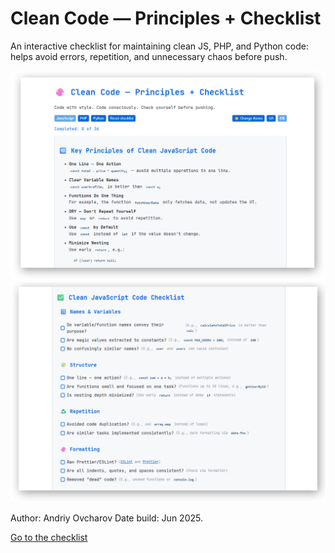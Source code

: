 # Clean Code — Principles + Checklist

An interactive checklist for maintaining clean JS, PHP, and Python code: helps avoid errors, repetition, and unnecessary chaos before push.

<img src="images/img1.png" width="800px" alt="img">
<img src="images/img2.png" width="800px" alt="img">

Author: Andriy Ovcharov
Date build: Jun 2025.

 [Go to the checklist](https://ovcharovcoder.github.io/clean-code-checklist)
